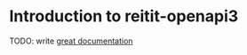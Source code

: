# Introduction to reitit-openapi3

TODO: write [great documentation](http://jacobian.org/writing/what-to-write/)
